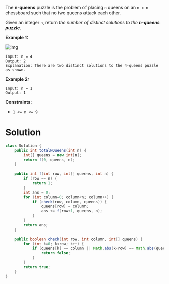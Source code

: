 The **n-queens** puzzle is the problem of placing `n` queens on an `n x n` chessboard such that no two queens attack each other.

Given an integer `n`, return *the number of distinct solutions to the **n-queens puzzle***.

 

**Example 1:**

![img](https://assets.leetcode.com/uploads/2020/11/13/queens.jpg)

```
Input: n = 4
Output: 2
Explanation: There are two distinct solutions to the 4-queens puzzle as shown.
```

**Example 2:**

```
Input: n = 1
Output: 1
```

**Constraints:**

- `1 <= n <= 9`

# Solution

```java
class Solution {
    public int totalNQueens(int n) {
        int[] queens = new int[n];
        return f(0, queens, n);
    }

    public int f(int row, int[] queens, int n) {
        if (row == n) {
            return 1;
        }
        int ans = 0;
        for (int column=0; column<n; column++) {
            if (check(row, column, queens)) {
                queens[row] = column;
                ans += f(row+1, queens, n);
            }
        }
        return ans;
    }

    public boolean check(int row, int column, int[] queens) {
        for (int k=0; k<row; k++) {
            if (queens[k] == column || Math.abs(k-row) == Math.abs(queens[k]-column)) {
                return false;
            }
        }
        return true;
    }
}
```

